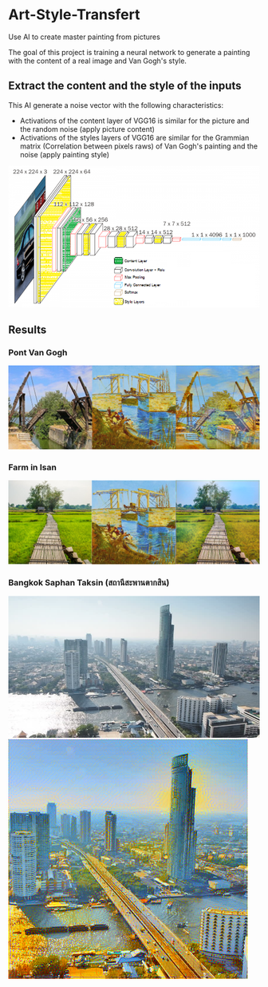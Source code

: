 # Art-Style-Transfert
 Use AI to create master painting from pictures <br>

The goal of this project is training a neural network to generate a painting with the content of a real image and Van Gogh's style.

## Extract the content and the style of the inputs

This AI generate a noise vector with the following characteristics:
- Activations of the content layer of VGG16 is similar for the picture and the random noise (apply picture content)
- Activations of the styles layers of VGG16 are similar for the Grammian matrix (Correlation between pixels raws) of Van Gogh's painting and the noise (apply painting style)

![alt text](https://github.com/nakmuayFarang/Art-Style-Transfert/blob/master/img/vgg16-1-e1542731207177.png)

## Results

### Pont Van Gogh
![alt text](https://github.com/nakmuayFarang/Art-Style-Transfert/blob/master/img/output/coomparisonArles.png)

### Farm in Isan
![alt text](https://github.com/nakmuayFarang/Art-Style-Transfert/blob/master/img/output/res2.png)


### Bangkok Saphan Taksin (สถานีสะพานตากสิน)
![alt text](https://github.com/nakmuayFarang/Art-Style-Transfert/blob/master/img/original/1.jpg)
![alt text](https://github.com/nakmuayFarang/Art-Style-Transfert/blob/master/img/output/generated_transfert_9%2010%203.png)
